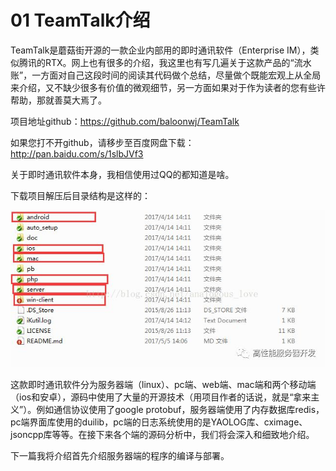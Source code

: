 # 01 TeamTalk介绍

TeamTalk是蘑菇街开源的一款企业内部用的即时通讯软件（Enterprise IM），类似腾讯的RTX。网上也有很多的介绍，我这里也有写几遍关于这款产品的“流水账”，一方面对自己这段时间的阅读其代码做个总结，尽量做个既能宏观上从全局来介绍，又不缺少很多有价值的微观细节，另一方面如果对于作为读者的您有些许帮助，那就善莫大焉了。

   项目地址github：https://github.com/baloonwj/TeamTalk

   如果您打不开github，请移步至百度网盘下载：http://pan.baidu.com/s/1slbJVf3

   关于即时通讯软件本身，我相信使用过QQ的都知道是啥。

   下载项目解压后目录结构是这样的：

![](../imgs/tt1.png) 

这款即时通讯软件分为服务器端（linux）、pc端、web端、mac端和两个移动端（ios和安卓），源码中使用了大量的开源技术（用项目作者的话说，就是“拿来主义”）。例如通信协议使用了google protobuf，服务器端使用了内存数据库redis，pc端界面库使用的duilib，pc端的日志系统使用的是YAOLOG库、cximage、jsoncpp库等等。在接下来各个端的源码分析中，我们将会深入和细致地介绍。

   下一篇我将介绍首先介绍服务器端的程序的编译与部署。